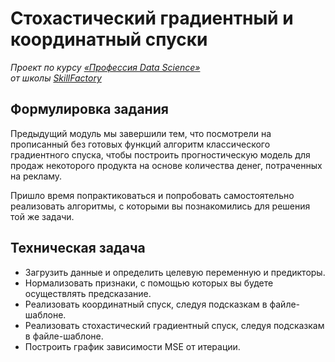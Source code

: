 # Стохастический градиентный и координатный спуски

*Проект по курсу [«Профессия Data Science»](https://lms.skillfactory.ru/courses/course-v1:Skillfactory+DST-PRO+15APR2020/about)\
от школы [SkillFactory](https://skillfactory.ru)*

## Формулировка задания

Предыдущий модуль мы завершили тем, что посмотрели на прописанный без готовых функций алгоритм классического градиентного спуска, чтобы построить прогностическую модель для продаж некоторого продукта на основе количества денег, потраченных на рекламу.

Пришло время попрактиковаться и попробовать самостоятельно реализовать алгоритмы, с которыми вы познакомились для решения той же задачи.

## Техническая задача

- Загрузить данные и определить целевую переменную и предикторы.
- Нормализовать признаки, с помощью которых вы будете осуществлять предсказание.
- Реализовать координатный спуск, следуя подсказкам в файле-шаблоне.
- Реализовать стохастический градиентный спуск, следуя подсказкам в файле-шаблоне.
- Построить график зависимости MSE от итерации.
